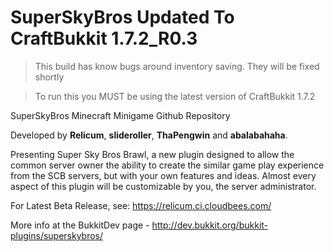 SuperSkyBros Updated To CraftBukkit 1.7.2_R0.3
==============

<blockquote>This build has know bugs around inventory saving. They will be fixed shortly</blockquote>

<blockquote>To run this you MUST be using the latest version of CraftBukkit 1.7.2</blockquote>

SuperSkyBros Minecraft Minigame Github Repository

Developed by **Relicum**, **slideroller**, **ThaPengwin** and **abalabahaha**.

Presenting Super Sky Bros Brawl, a new plugin designed to allow the common server owner the ability to create the similar game play experience from the SCB servers, but with your own features and ideas. Almost every aspect of this plugin will be customizable by you, the server administrator.

For Latest Beta Release, see: https://relicum.ci.cloudbees.com/

More info at the BukkitDev page - http://dev.bukkit.org/bukkit-plugins/superskybros/
